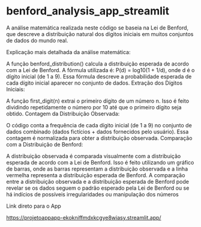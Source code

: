 # benford_analysis_app_streamlit

A análise matemática realizada neste código se baseia na Lei de Benford, que descreve a distribuição natural dos dígitos iniciais em muitos conjuntos de dados do mundo real.

Explicação mais detalhada da análise matemática:

A função benford_distribution() calcula a distribuição esperada de acordo com a Lei de Benford.
A fórmula utilizada é: P(d) = log10(1 + 1/d), onde d é o dígito inicial (de 1 a 9).
Essa fórmula descreve a probabilidade esperada de cada dígito inicial aparecer no conjunto de dados.
Extração dos Dígitos Iniciais:

A função first_digit(n) extrai o primeiro dígito de um número n.
Isso é feito dividindo repetidamente o número por 10 até que o primeiro dígito seja obtido.
Contagem da Distribuição Observada:

O código conta a frequência de cada dígito inicial (de 1 a 9) no conjunto de dados combinado (dados fictícios + dados fornecidos pelo usuário).
Essa contagem é normalizada para obter a distribuição observada.
Comparação com a Distribuição de Benford:

A distribuição observada é comparada visualmente com a distribuição esperada de acordo com a Lei de Benford.
Isso é feito utilizando um gráfico de barras, onde as barras representam a distribuição observada e a linha vermelha representa a distribuição esperada de Benford.
A comparação entre a distribuição observada e a distribuição esperada de Benford pode revelar se os dados seguem o padrão esperado pela Lei de Benford ou se há indícios de possíveis irregularidades ou manipulação dos números

Link direto para o App

https://projetoappapp-ekokniffmdxkcgye8wiasy.streamlit.app/
